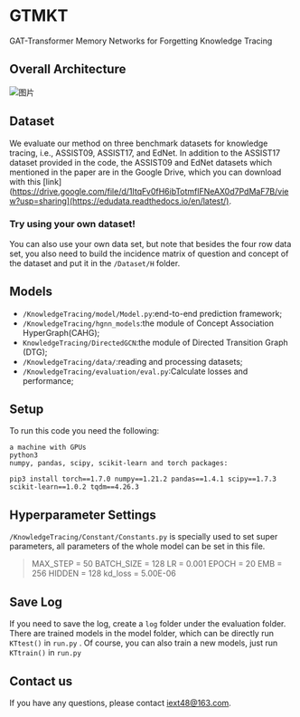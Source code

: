 # GTMKT
GAT-Transformer Memory Networks for Forgetting Knowledge Tracing

## Overall Architecture
![图片](https://user-images.githubusercontent.com/77867386/165916825-9c2135cc-d83b-43b4-82bb-c059a49af7e1.png)

## Dataset
We evaluate our method on three benchmark datasets for knowledge tracing, i.e., ASSIST09, ASSIST17, and EdNet.
In addition to the ASSIST17 dataset provided in the code, the ASSIST09 and EdNet datasets which mentioned in the paper are in the Google Drive, which you can download with this [link](https://drive.google.com/file/d/1ItqFv0fH6ibTotmflFNeAX0d7PdMaF7B/view?usp=sharing](https://edudata.readthedocs.io/en/latest/).
### Try using your own dataset!

You can also use your own data set, but note that besides the four row data set, you also need to build the incidence matrix of question and concept of the dataset and put it in the `/Dataset/H` folder.
## Models

 - `/KnowledgeTracing/model/Model.py`:end-to-end prediction framework;
 -  `/KnowledgeTracing/hgnn_models`:the module of Concept Association HyperGraph(CAHG);
 -  `KnowledgeTracing/DirectedGCN`:the module of Directed Transition Graph (DTG);
 - `/KnowledgeTracing/data/`:reading and processing datasets;
 - `/KnowledgeTracing/evaluation/eval.py`:Calculate losses and performance;

## Setup

To run this code you need the following:

    a machine with GPUs
    python3
    numpy, pandas, scipy, scikit-learn and torch packages:
```
pip3 install torch==1.7.0 numpy==1.21.2 pandas==1.4.1 scipy==1.7.3 scikit-learn==1.0.2 tqdm==4.26.3 
```
## Hyperparameter Settings
`/KnowledgeTracing/Constant/Constants.py` is specially used to set super parameters, all parameters of the whole model can be set in this file.

> MAX_STEP = 50 
> BATCH_SIZE = 128 
> LR = 0.001 
> EPOCH = 20 
> EMB = 256 
> HIDDEN = 128 
> kd_loss = 5.00E-06

## Save Log

If you need to save the log, create a `log` folder under the evaluation folder.
There are trained models in the model folder, which can be directly run `KTtest()` in  `run.py`  . 
Of course, you can also train a new models, just  run  `KTtrain()` in `run.py`

## Contact us
If you have any questions, please contact iext48@163.com.

